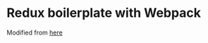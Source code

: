 # Redux boilerplate with Webpack

Modified from [here](https://github.com/StephenGrider/ReactStarter)
